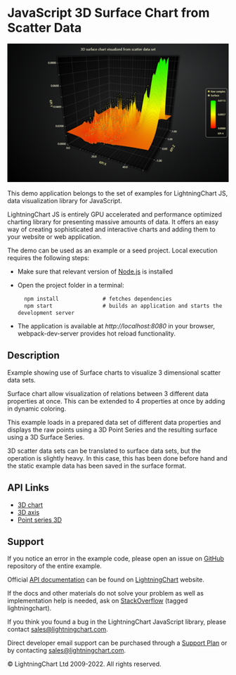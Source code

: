# JavaScript 3D Surface Chart from Scatter Data

![JavaScript 3D Surface Chart from Scatter Data](scatterSurface-darkGold.png)

This demo application belongs to the set of examples for LightningChart JS, data visualization library for JavaScript.

LightningChart JS is entirely GPU accelerated and performance optimized charting library for presenting massive amounts of data. It offers an easy way of creating sophisticated and interactive charts and adding them to your website or web application.

The demo can be used as an example or a seed project. Local execution requires the following steps:

-   Make sure that relevant version of [Node.js](https://nodejs.org/en/download/) is installed
-   Open the project folder in a terminal:

          npm install              # fetches dependencies
          npm start                # builds an application and starts the development server

-   The application is available at _http://localhost:8080_ in your browser, webpack-dev-server provides hot reload functionality.


## Description

Example showing use of Surface charts to visualize 3 dimensional scatter data sets.

Surface chart allow visualization of relations between 3 different data properties at once.
This can be extended to 4 properties at once by adding in dynamic coloring.

This example loads in a prepared data set of different data properties and displays the raw points using a 3D Point Series and the resulting surface using a 3D Surface Series.

3D scatter data sets can be translated to surface data sets, but the operation is slightly heavy. In this case, this has been done before hand and the static example data has been saved in the surface format.


## API Links

* [3D chart]
* [3D axis]
* [Point series 3D]


## Support

If you notice an error in the example code, please open an issue on [GitHub][0] repository of the entire example.

Official [API documentation][1] can be found on [LightningChart][2] website.

If the docs and other materials do not solve your problem as well as implementation help is needed, ask on [StackOverflow][3] (tagged lightningchart).

If you think you found a bug in the LightningChart JavaScript library, please contact sales@lightningchart.com.

Direct developer email support can be purchased through a [Support Plan][4] or by contacting sales@lightningchart.com.

[0]: https://github.com/Arction/
[1]: https://lightningchart.com/lightningchart-js-api-documentation/
[2]: https://lightningchart.com
[3]: https://stackoverflow.com/questions/tagged/lightningchart
[4]: https://lightningchart.com/support-services/

© LightningChart Ltd 2009-2022. All rights reserved.


[3D chart]: https://lightningchart.com/js-charts/api-documentation/v8.0.0/classes/Chart3D.html
[3D axis]: https://lightningchart.com/js-charts/api-documentation/v8.0.0/classes/Axis3D.html
[Point series 3D]: https://lightningchart.com/js-charts/api-documentation/v8.0.0/classes/PointSeries3D.html

